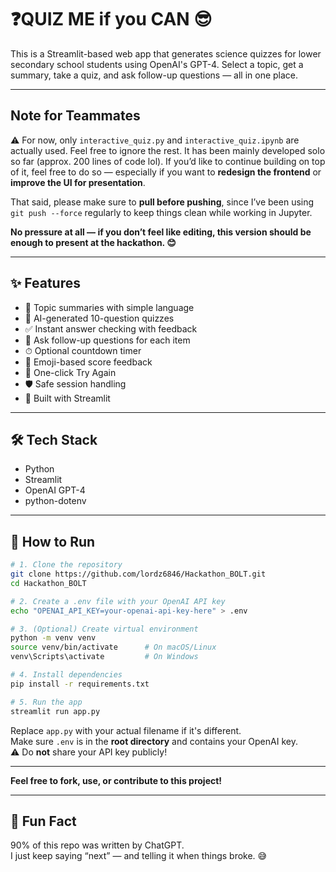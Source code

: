 # ❓QUIZ ME if you CAN 😎

This is a Streamlit-based web app that generates science quizzes for lower secondary school students using OpenAI's GPT-4. Select a topic, get a summary, take a quiz, and ask follow-up questions — all in one place.

---
## Note for Teammates

⚠️ For now, only `interactive_quiz.py` and `interactive_quiz.ipynb` are actually used. Feel free to ignore the rest. It has been mainly developed solo so far (approx. 200 lines of code lol). If you’d like to continue building on top of it, feel free to do so — especially if you want to **redesign the frontend** or **improve the UI for presentation**.

That said, please make sure to **pull before pushing**, since I’ve been using `git push --force` regularly to keep things clean while working in Jupyter.

**No pressure at all — if you don’t feel like editing, this version should be enough to present at the hackathon. 😊**

---
## ✨ Features

- 📘 Topic summaries with simple language
- 🧪 AI-generated 10-question quizzes
- ✅ Instant answer checking with feedback
- 💬 Ask follow-up questions for each item
- ⏱ Optional countdown timer
- 💯 Emoji-based score feedback
- 🔁 One-click Try Again
- 🛡 Safe session handling
- 🚀 Built with Streamlit

---

## 🛠 Tech Stack

- Python
- Streamlit
- OpenAI GPT-4
- python-dotenv

---

## 🚀 How to Run

```bash
# 1. Clone the repository
git clone https://github.com/lordz6846/Hackathon_BOLT.git
cd Hackathon_BOLT

# 2. Create a .env file with your OpenAI API key
echo "OPENAI_API_KEY=your-openai-api-key-here" > .env

# 3. (Optional) Create virtual environment
python -m venv venv
source venv/bin/activate      # On macOS/Linux
venv\Scripts\activate         # On Windows

# 4. Install dependencies
pip install -r requirements.txt

# 5. Run the app
streamlit run app.py
```

Replace `app.py` with your actual filename if it's different.<br>
Make sure `.env` is in the **root directory** and contains your OpenAI key.<br>
⚠️ Do **not** share your API key publicly!

---

**Feel free to fork, use, or contribute to this project!**

---
## 🤖 Fun Fact  
90% of this repo was written by ChatGPT.  
I just keep saying “next” — and telling it when things broke. 😅
